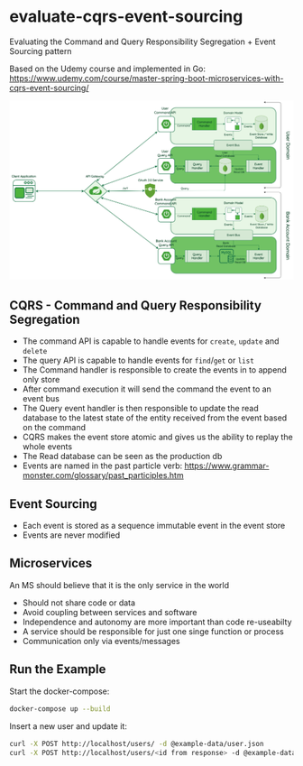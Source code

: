 # evaluate-cqrs-event-sourcing
Evaluating the Command and Query Responsibility Segregation + Event Sourcing pattern 

Based on the Udemy course and implemented in Go: https://www.udemy.com/course/master-spring-boot-microservices-with-cqrs-event-sourcing/


![Course picture](Course+Impl+Architecture.drawio.png)

## CQRS - Command and Query Responsibility Segregation

- The command API is capable to handle events for `create`, `update` and `delete`
- The query API is capable to handle events for `find`/`get` or `list`
- The Command handler is responsible to create the events in to append only store
- After command execution it will send the command the event to an event bus
- The Query event handler is then responsible to update the read database to the latest state of the entity received from the event based on the command
- CQRS makes the event store atomic and gives us the ability to replay the whole events
- The Read database can be seen as the production db
- Events are named in the past particle verb: https://www.grammar-monster.com/glossary/past_participles.htm

## Event Sourcing

- Each event is stored as a sequence immutable event in the event store
- Events are never modified

## Microservices
An MS should believe that it is the only service in the world

- Should not share code or data
- Avoid coupling between services and software
- Independence and autonomy are more important than code re-useabilty
- A service should be responsible for just one singe function or process
- Communication only via events/messages


## Run the Example

Start the docker-compose: 

```bash
docker-compose up --build
```

Insert a new user and update it:

```bash
curl -X POST http://localhost/users/ -d @example-data/user.json 
curl -X POST http://localhost/users/<id from response> -d @example-data/user-update.json 
```

